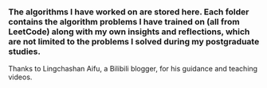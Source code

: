 ### The algorithms I have worked on are stored here. Each folder contains the algorithm problems I have trained on (all from LeetCode) along with my own insights and reflections, which are not limited to the problems I solved during my postgraduate studies.
 
Thanks to Lingchashan Aifu, a Bilibili blogger, for his guidance and teaching videos.
